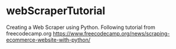 # webScraperTutorial
Creating a Web Scraper using Python. Following tutorial from freecodecamp.org https://www.freecodecamp.org/news/scraping-ecommerce-website-with-python/ 
